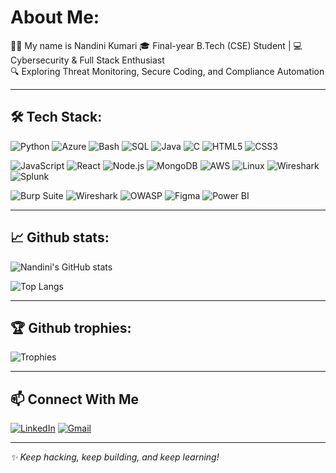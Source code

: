 # About Me:
👩‍💻 My name is Nandini Kumari
🎓 Final-year B.Tech (CSE) Student | 💻 Cybersecurity & Full Stack Enthusiast  
🔍 Exploring Threat Monitoring, Secure Coding, and Compliance Automation  


---

## 🛠 Tech Stack:

![Python](https://img.shields.io/badge/Python-3776AB?style=flat-square&logo=python&logoColor=white)
![Azure](https://img.shields.io/badge/Azure-0078D4?style=for-the-badge&logo=microsoftazure&logoColor=white)
![Bash](https://img.shields.io/badge/Bash-121011?style=for-the-badge&logo=gnubash&logoColor=white)
![SQL](https://img.shields.io/badge/SQL-4479A1?style=for-the-badge&logo=postgresql&logoColor=white)
![Java](https://img.shields.io/badge/Java-ED8B00?style=flat-square&logo=java&logoColor=white)
![C](https://img.shields.io/badge/C-00599C?style=flat-square&logo=c&logoColor=white)
![HTML5](https://img.shields.io/badge/HTML5-E34F26?style=flat-square&logo=html5&logoColor=white)
![CSS3](https://img.shields.io/badge/CSS3-1572B6?style=flat-square&logo=css3)

![JavaScript](https://img.shields.io/badge/JavaScript-F7DF1E?style=flat-square&logo=javascript&logoColor=black)
![React](https://img.shields.io/badge/React-20232A?style=flat-square&logo=react&logoColor=61DAFB)
![Node.js](https://img.shields.io/badge/Node.js-339933?style=flat-square&logo=node.js)
![MongoDB](https://img.shields.io/badge/MongoDB-4EA94B?style=flat-square&logo=mongodb)
![AWS](https://img.shields.io/badge/AWS-232F3E?style=flat-square&logo=amazonaws)
![Linux](https://img.shields.io/badge/Linux-FCC624?style=flat-square&logo=linux&logoColor=black)
![Wireshark](https://img.shields.io/badge/Wireshark-1679A7?style=flat-square&logo=wireshark&logoColor=white)
![Splunk](https://img.shields.io/badge/Splunk-000000?style=flat-square&logo=splunk&logoColor=white)

![Burp Suite](https://img.shields.io/badge/Burp%20Suite-orange?style=for-the-badge)
![Wireshark](https://img.shields.io/badge/Wireshark-1679A7?style=for-the-badge&logo=wireshark&logoColor=white)
![OWASP](https://img.shields.io/badge/OWASP-Top%2010-important?style=for-the-badge)
![Figma](https://img.shields.io/badge/Figma-F24E1E?style=for-the-badge&logo=figma&logoColor=white)
![Power BI](https://img.shields.io/badge/Power%20BI-F2C811?style=for-the-badge&logo=powerbi&logoColor=black)


---

## 📈 Github stats:

![Nandini's GitHub stats](https://github-readme-stats.vercel.app/api?username=1203nandini&show_icons=true&theme=radical)

![Top Langs](https://github-readme-stats.vercel.app/api/top-langs/?username=1203nandini&layout=compact&theme=radical)

---

## 🏆 Github trophies:

![Trophies](https://github-profile-trophy.vercel.app/?username=1203nandini&theme=radical&margin-w=5&no-frame=true)

---

## 📫 Connect With Me

[![LinkedIn](https://img.shields.io/badge/LinkedIn-blue?style=flat-square&logo=linkedin)](https://www.linkedin.com/in/nandini-kumari12/)
[![Gmail](https://img.shields.io/badge/Gmail-D14836?style=flat-square&logo=gmail&logoColor=white)](mailto:1203nandini@gmail.com)

---

_✨ Keep hacking, keep building, and keep learning!_
